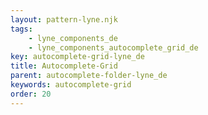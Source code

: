 ```yaml
---
layout: pattern-lyne.njk
tags: 
    - lyne_components_de
    - lyne_components_autocomplete_grid_de
key: autocomplete-grid-lyne_de
title: Autocomplete-Grid
parent: autocomplete-folder-lyne_de
keywords: autocomplete-grid
order: 20
---
```

